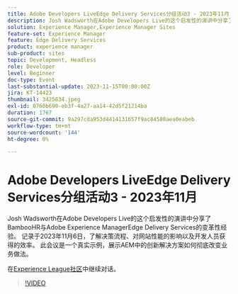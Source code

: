 ```yaml
---
title: Adobe Developers LiveEdge Delivery Services分组活动3 - 2023年11月
description: Josh Wadsworth在Adobe Developers Live的这个启发性的演讲中分享了BambooHR与Adobe Experience ManagerEdge Delivery Services的变革性经验。 记录于2023年11月6日，了解决策流程、对网站性能的影响以及开发人员获得的效率。 此会议是一个真实示例，展示AEM中的创新解决方案如何彻底改变业务做法。
solution: Experience Manager,Experience Manager Sites
feature-set: Experience Manager
feature: Edge Delivery Services
product: experience manager
sub-product: sites
topic: Development, Headless
role: Developer
level: Beginner
doc-type: Event
last-substantial-update: 2023-11-15T00:00:00Z
jira: KT-14423
thumbnail: 3425634.jpeg
exl-id: 0760b690-eb3f-4a27-aa14-42d5f21214ba
duration: 1767
source-git-commit: 9a297cda953d4414131657f9ac84580aea0eabeb
workflow-type: tm+mt
source-wordcount: '144'
ht-degree: 0%

---
```


# Adobe Developers LiveEdge Delivery Services分组活动3 - 2023年11月

Josh Wadsworth在Adobe Developers Live的这个启发性的演讲中分享了BambooHR与Adobe Experience ManagerEdge Delivery Services的变革性经验。 记录于2023年11月6日，了解决策流程、对网站性能的影响以及开发人员获得的效率。 此会议是一个真实示例，展示AEM中的创新解决方案如何彻底改变业务做法。

在[Experience League社区](https://adobe.ly/3rD9rMV)中继续对话。

>[!VIDEO](https://video.tv.adobe.com/v/3425634/?learn=on)
